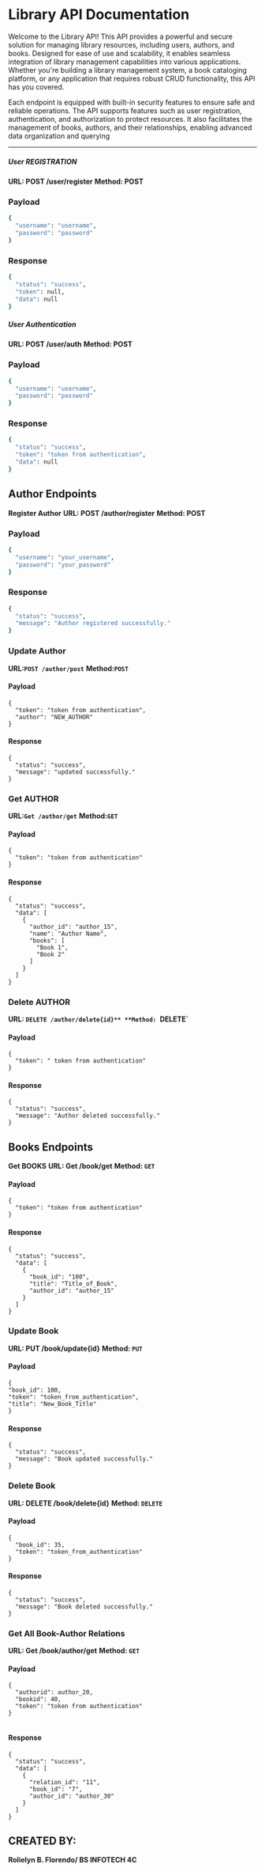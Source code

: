 # Library API Documentation

Welcome to the Library API! This API provides a powerful and secure solution for managing library resources, including users, authors, and books. Designed for ease of use and scalability, it enables seamless integration of library management capabilities into various applications. Whether you're building a library management system, a book cataloging platform, or any application that requires robust CRUD functionality, this API has you covered.

Each endpoint is equipped with built-in security features to ensure safe and reliable operations. The API supports features such as user registration, authentication, and authorization to protect resources. It also facilitates the management of books, authors, and their relationships, enabling advanced data organization and querying

---

##### User REGISTRATION
**URL: POST /user/register**
**Method: POST**

### Payload
```bash
{
  "username": "username",
  "password": "password"
}
```
### Response
```bash
{
  "status": "success",
  "token": null,
  "data": null
}
```

##### User Authentication
**URL: POST /user/auth**
**Method: POST**

### Payload
```bash
{
  "username": "username",
  "password": "password"
}
```
### Response
```bash
{
  "status": "success",
  "token": "token from authentication",
  "data": null
}
```

## Author Endpoints
**Register Author**
**URL: POST /author/register**
**Method: POST**

### Payload
```bash
{
  "username": "your_username",
  "password": "your_password"
}

```
### Response
```bash
{
  "status": "success",
  "message": "Author registered successfully."
}
```

### Update Author
**URL:`POST /author/post`** 
**Method:`POST`** 

#### Payload  
```
{
  "token": "token from authentication",
  "author": "NEW_AUTHOR"
}
```
#### Response
```
{
  "status": "success",
  "message": "updated successfully."
}
```

### Get AUTHOR
**URL:`Get /author/get`**
**Method:`GET`** 

#### Payload  
```
{
  "token": "token from authentication"
}
```
#### Response
```
{
  "status": "success",
  "data": [
    {
      "author_id": "author_15",
      "name": "Author Name",
      "books": [
        "Book 1",
        "Book 2"
      ]
    }
  ]
}

```

### Delete AUTHOR
**URL: `DELETE /author/delete{id}**
**Method: `DELETE`**

#### Payload  
```
{
  "token": " token from authentication"
}
```
#### Response
```
{
  "status": "success",
  "message": "Author deleted successfully."
}

```
## Books Endpoints
**Get BOOKS**
**URL: Get /book/get**
**Method: `GET`**  

#### Payload  
```
{
  "token": "token from authentication"
}
```
#### Response
```
{
  "status": "success",
  "data": [
    {
      "book_id": "100",
      "title": "Title_of_Book",
      "author_id": "author_15"
    }
  ]
}

```

### Update Book
**URL: PUT /book/update{id}**
**Method: `PUT`**

#### Payload  
```
{
"book_id": 100,
"token": "token_from_authentication",
"title": "New_Book_Title"
}
```
#### Response
```
{
  "status": "success",
  "message": "Book updated successfully."
}
```
### Delete Book
**URL: DELETE /book/delete{id}**
**Method: `DELETE`**

#### Payload  
```
{
  "book_id": 35,
  "token": "token_from_authentication"
}

```
#### Response
```
{
  "status": "success",
  "message": "Book deleted successfully."
}

```

### Get All Book-Author Relations
**URL: Get /book/author/get**
**Method: `GET`**


#### Payload  
```
{
  "authorid": author_20,
  "bookid": 40,
  "token": "token from authentication"
}


```
#### Response
```
{
  "status": "success",
  "data": [
    {
      "relation_id": "11",
      "book_id": "7",
      "author_id": "author_30"
    }
  ]
}

```

## CREATED BY:
**Rolielyn B. Florendo/ BS INFOTECH 4C**


















